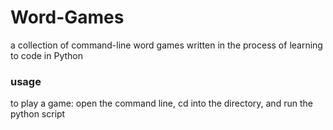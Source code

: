 # Word-Games

a collection of command-line word games written in the process of learning to code in Python

### usage
to play a game: open the command line, cd into the directory, and run the python script 
